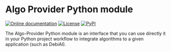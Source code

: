 # Algo Provider Python module
[![Online documentation](https://img.shields.io/static/v1?label=&message=Online documentation&color=0077de)](https://debiai.irt-systemx.fr/dataInsertion/pythonModule/quickStart.html)
[![License](https://img.shields.io/badge/License-Apache_2.0-blue.svg)](https://opensource.org/licenses/Apache-2.0)
[![PyPI](https://badge.fury.io/py/debiai.svg)](https://badge.fury.io/py/debiai)
<!-- 

![Build](https://github.com/debiai/py-debiai/actions/workflows/python-publish.yml/badge.svg)
![Test](https://github.com/debiai/py-debiai/actions/workflows/python-test.yml/badge.svg)
[![Downloads](https://static.pepy.tech/badge/debiai)](https://pepy.tech/project/debiai)

[![Code style: black](https://img.shields.io/badge/code%20style-black-000000.svg)](https://github.com/psf/black)
[![Code style: flake8](https://img.shields.io/badge/code%20style-flake8-1c4a6c.svg)](https://flake8.pycqa.org/en/latest/)

-->
The Algo-Provider Python module is an interface that you can use directly it in your Python project workflow to integrate algorithms to a given application (such as DebiAI).
<!--  
## Web documentation
[DebiAI Python module](https://debiai.irt-systemx.fr/dataInsertion/pythonModule)

## Features :
- Basic:
  - Project creation
  - Project data insertion
  - Model metadata and model results insertion
- Advanced:
  - Selection made with the dashboard samples recovery
  - tf.dataset creation from the project selections (beta)

## Requirements:
* [A running DebiAI instance](https://debiai.irt-systemx.fr/debiai/gettingStarted/installation/)
* Numpy
* Pandas
* Eventually Tensorflow

## Installation

### With Pypi
```bash
pip install --upgrade debiai
```
### Manual installation
```bash
# Build
./build_package.sh

# Install
pip install build_package/*.tar.gz
```

## Quick start

```python
from debiai import debiai
import pandas as pd
import numpy as np

DEBIAI_URL = "http://localhost:3000/"
DEBIAI_PROJECT_NAME = "Hello DebiAI"

# Initialization
my_debiai = debiai.Debiai(DEBIAI_URL)

# Creating a project
debiai_project = my_debiai.create_project(DEBIAI_PROJECT_NAME)

# Creating the project block structure
block_structure = [
    {
        # The sample: an image with contexts, GDT and an ID
        "name": "Image ID",
        "contexts": [
            {"name": "My context 1",     "type": "text"},
            {"name": "My context 2",     "type": "number"}
        ],
        "groundTruth": [
            {"name": "My groundtruth 1", "type": "number"}
        ]
    }
]

# Each columns belongs to a category, but you can algo group with a optional "group" key
# The columns with the same group will be grouped in the dashboard

debiai_project.set_blockstructure(block_structure)


# ======== Adding the project samples ========
# Adding samples with a dataframe
samples_df = pd.DataFrame({
    "Image ID":         ["image-1", "image-2", "image-3"],
    "My context 1":     ["A", "B", "C"],
    "My context 2":     [0.28, 0.388, 0.5],
    "My groundtruth 1": [8, 7, 19],
})

debiai_project.add_samples_pd(samples_df)

# The project samples are ready to be analyzed with the dashboard


# ===== Adding the project model results =====
# Setting the project models expected results
expected_results = [
    {"name": "Model result",     "type": "number"},
    {"name": "Model confidence", "type": "number"},
    {"name": "Model error",      "type": "text"},
]

debiai_project.set_expected_results(expected_results)

# Create the models
debiai_model_1 = debiai_project.create_model("Model 1")
debiai_model_2 = debiai_project.create_model("Model 2")

# Adding results with a numpy Array
results_np = np.array(
    [["Image ID", "Model result", "Model confidence", "Model error"],
     ["image-1", 3,  0.98, "yes"],
     ["image-2", 7,  0.97, "no"],
     ["image-3", 10, 0.8, "yes"]]
)

debiai_model_1.add_results_np(results_np)

# Adding results with a dataframe
results_df = pd.DataFrame({
    "Image ID": ["image-1", "image-2", "image-3"],
    "Model result": [5, 7, 19],
    "Model confidence": [0.22, 0.8, 0.9],
    "Model error": ["yes", "no", "no"],
})

debiai_model_2.add_results_df(results_df)

# The model results are ready to be analyzed with the Debiai dashboard
```
<img src="./images/quick_start_results.png">

## Limitations
- Nan or empty values are not supported at the moment.
- `/`, `.`, `:`, `?`, `*`, `\`, and `|`, are not supported in the project name and in the data/blocks ids.

> :warning: **If the data don't upload or don't load**: check that there is only string, number or boolean values (no Nan, objects or array values) in the data that you are uploading, and that there is no special character in the project name and the data ids.

---

<p align="center" style="display:flex; align-items:center; justify-content:space-around" >
  Developed by :
  <a href="https://www.irt-systemx.fr/" title="IRT SystemX">
   <img src="https://www.irt-systemx.fr/wp-content/uploads/2013/03/system-x-logo.jpeg"  height="70">
  </a>
  Integrated in :
  <a href="https://www.confiance.ai/" title="Conf AI">
   <img src="https://pbs.twimg.com/profile_images/1443838558549258264/EvWlv1Vq_400x400.jpg"  height="70">
  </a>
</p>

---
